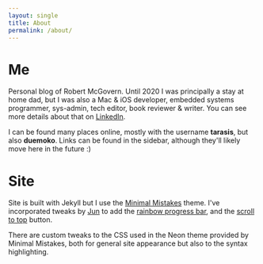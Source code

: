 ```yaml
---
layout: single
title: About
permalink: /about/
---
```


# Me 

Personal blog of Robert McGovern. Until 2020 I was principally a stay at home dad, but I was also a Mac & iOS developer, embedded systems programmer, sys-admin, tech editor, book reviewer & writer. You can see more details about that on [LinkedIn](https://www.linkedin.com/in/robertmcgovern/).

I can be found many places online, mostly with the username **tarasis**, but also **duemoko**. Links can be found in the sidebar, although they'll likely move here in the future :)

# Site

Site is built with Jekyll but I use the [Minimal Mistakes](https://mmistakes.github.io/minimal-mistakes/) theme. I've incorporated tweaks by [Jun](jun711.github.io) to add the [rainbow progress bar](https://jun711.github.io/web/add-scroll-progress-bar-to-a-website-to-indicate-read-progress/), and the [scroll to top](https://jun711.github.io/web/adding-scroll-to-top-button-to-a-website/) button. 

There are custom tweaks to the CSS used in the Neon theme provided by Minimal Mistakes, both for general site appearance but also to the syntax highlighting.